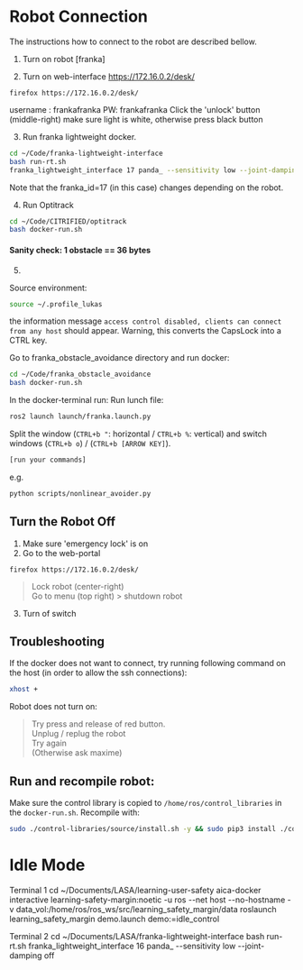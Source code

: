 # Robot Connection
The instructions how to connect to the robot are described bellow.

1. Turn on robot [franka]

2. Turn on web-interface
https://172.16.0.2/desk/
```
firefox https://172.16.0.2/desk/
```
username : frankafranka
PW: frankafranka
Click the 'unlock' button (middle-right)
make sure light is white, otherwise press black button 

3. Run franka lightweight docker.
```sh
cd ~/Code/franka-lightweight-interface
bash run-rt.sh
franka_lightweight_interface 17 panda_ --sensitivity low --joint-damping off
```
Note that the franka_id=17 (in this case) changes depending on the robot.

4. Run Optitrack
``` sh
cd ~/Code/CITRIFIED/optitrack
bash docker-run.sh
```
#### Sanity check: 1 obstacle == 36 bytes

5. 
Source environment:
``` sh
source ~/.profile_lukas
```
the information message `access control disabled, clients can connect from any host` should appear. Warning, this converts the CapsLock into a CTRL key.

Go to franka_obstacle_avoidance directory and run docker:
``` sh
cd ~/Code/franka_obstacle_avoidance
bash docker-run.sh
```

In the docker-terminal run:
Run lunch file:
```sh
ros2 launch launch/franka.launch.py
```

Split the window (`CTRL+b "`: horizontal / `CTRL+b %`: vertical) and switch windows (`CTRL+b o`) / (`CTRL+b [ARROW KEY]`). 
```sh
[run your commands]
````

e.g.
```sh
python scripts/nonlinear_avoider.py
```

## Turn the Robot Off
1. Make sure 'emergency lock' is on
2. Go to the web-portal 
```
firefox https://172.16.0.2/desk/
```
> Lock robot (center-right)  
> Go to menu (top right) > shutdown robot  

3. Turn of switch

## Troubleshooting

If the docker does not want to connect, try running following command on the host (in order to allow the ssh connections):
``` sh
xhost +
```

Robot does not turn on:
> Try press and release of red button.   
> Unplug / replug the robot  
> Try again  
> (Otherwise ask maxime)


## Run and recompile robot:
Make sure the control library is copied to `/home/ros/control_libraries` in the `docker-run.sh`. Recompile with:
``` bash
sudo ./control-libraries/source/install.sh -y && sudo pip3 install ./control-libraries/python
```


# Idle Mode
Terminal 1
cd ~/Documents/LASA/learning-user-safety
aica-docker interactive learning-safety-margin:noetic -u ros --net host --no-hostname -v data_vol:/home/ros/ros_ws/src/learning_safety_margin/data
roslaunch learning_safety_margin demo.launch demo:=idle_control

Terminal 2
cd ~/Documents/LASA/franka-lightweight-interface
bash run-rt.sh 
franka_lightweight_interface 16 panda_ --sensitivity low --joint-damping off